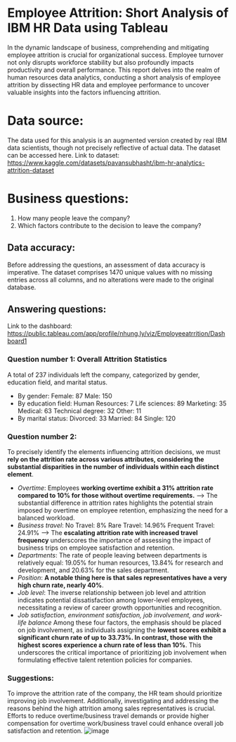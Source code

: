 # Employee Attrition: Short Analysis of IBM HR Data using Tableau
In the dynamic landscape of business, comprehending and mitigating employee attrition is crucial for organizational success. Employee turnover not only disrupts workforce stability but also profoundly impacts productivity and overall performance. This report delves into the realm of human resources data analytics, conducting a short analysis of employee attrition by dissecting HR data and employee performance to uncover valuable insights into the factors influencing attrition.
# Data source:
The data used for this analysis is an augmented version created by real IBM data scientists, though not precisely reflective of actual data. The dataset can be accessed here.
Link to dataset: https://www.kaggle.com/datasets/pavansubhasht/ibm-hr-analytics-attrition-dataset
# Business questions:
1. How many people leave the company?
2. Which factors contribute to the decision to leave the company?
## Data accuracy:
Before addressing the questions, an assessment of data accuracy is imperative. The dataset comprises 1470 unique values with no missing entries across all columns, and no alterations were made to the original database.
## Answering questions:
Link to the dashboard: https://public.tableau.com/app/profile/nhung.ly/viz/Employeeatrrition/Dashboard1
### Question number 1: Overall Attrition Statistics
A total of 237 individuals left the company, categorized by gender, education field, and marital status.
- By gender:
Female: 87
Male: 150
- By education field:
Human Resources: 7
Life sciences: 89
Marketing: 35
Medical: 63
Technical degree: 32
Other: 11
- By marital status:
Divorced: 33
Married: 84
Single: 120
### Question number 2:
To precisely identify the elements influencing attrition decisions, we must **rely on the attrition rate across various attributes, considering the substantial disparities in the number of individuals within each distinct element**.
- _Overtime_:
Employees **working overtime exhibit a 31% attrition rate compared to 10% for those without overtime requirements.**
--> The substantial difference in attrition rates highlights the potential strain imposed by overtime on employee retention, emphasizing the need for a balanced workload.
- _Business travel_:
No Travel: 8%
Rare Travel: 14.96%
Frequent Travel: 24.91%
--> The **escalating attrition rate with increased travel frequency** underscores the importance of assessing the impact of business trips on employee satisfaction and retention.
- _Departments_:
The rate of people leaving between departments is relatively equal: 19.05% for human resources, 13.84% for research and development, and 20.63% for the sales department.
- _Position_:
**A notable thing here is that sales representatives have a very high churn rate, nearly 40%**.
- _Job level_:
The inverse relationship between job level and attrition indicates potential dissatisfaction among lower-level employees, necessitating a review of career growth opportunities and recognition.
- _Job satisfaction, environment satisfaction, job involvement, and work-life balance_
Among these four factors, the emphasis should be placed on job involvement, as individuals assigning the **lowest scores exhibit a significant churn rate of up to 33.73%. In contrast, those with the highest scores experience a churn rate of less than 10%**. This underscores the critical importance of prioritizing job involvement when formulating effective talent retention policies for companies.
### Suggestions:
To improve the attrition rate of the company, the HR team should prioritize improving job involvement. Additionally, investigating and addressing the reasons behind the high attrition among sales representatives is crucial. Efforts to reduce overtime/business travel demands or provide higher compensation for overtime work/business travel could enhance overall job satisfaction and retention.
![image](https://github.com/nhungly2805/employee-attrition/assets/128270865/8c97ac60-1fbd-47e8-9904-c3207d5ab300)
